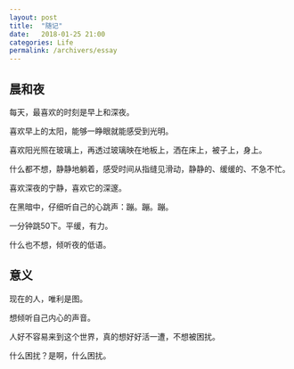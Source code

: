 ```yaml
---
layout: post
title:  "随记"
date:   2018-01-25 21:00
categories: Life
permalink: /archivers/essay
---
```


## 晨和夜

每天，最喜欢的时刻是早上和深夜。

喜欢早上的太阳，能够一睁眼就能感受到光明。

喜欢阳光照在玻璃上，再透过玻璃映在地板上，洒在床上，被子上，身上。

什么都不想，静静地躺着，感受时间从指缝见滑动，静静的、缓缓的、不急不忙。

喜欢深夜的宁静，喜欢它的深邃。

在黑暗中，仔细听自己的心跳声：蹦。蹦。蹦。

一分钟跳50下。平缓，有力。

什么也不想，倾听夜的低语。

## 意义

现在的人，唯利是图。

想倾听自己内心的声音。

人好不容易来到这个世界，真的想好好活一遭，不想被困扰。

什么困扰？是啊，什么困扰。